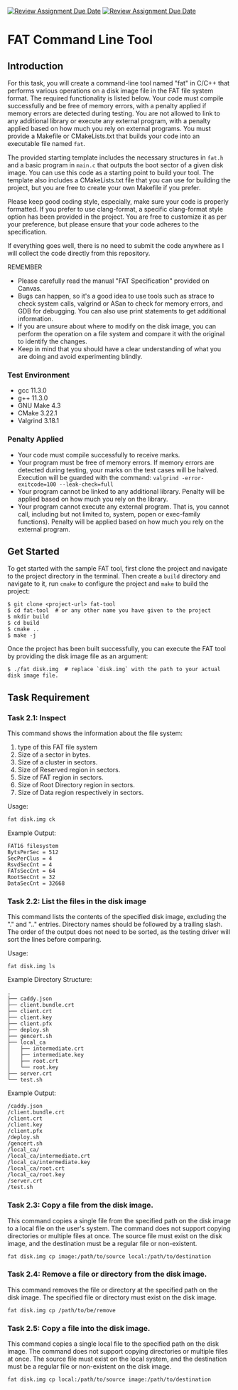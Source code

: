 [![Review Assignment Due Date](https://classroom.github.com/assets/deadline-readme-button-24ddc0f5d75046c5622901739e7c5dd533143b0c8e959d652212380cedb1ea36.svg)](https://classroom.github.com/a/f_GoPYEZ)
[![Review Assignment Due Date](https://classroom.github.com/assets/deadline-readme-button-8d59dc4de5201274e310e4c54b9627a8934c3b88527886e3b421487c677d23eb.svg)](https://classroom.github.com/a/f_GoPYEZ)
# FAT Command Line Tool

## Introduction

For this task, you will create a command-line tool named "fat" in C/C++ that performs various operations on a disk image file in the FAT file system format. The required functionality is listed below. Your code must compile successfully and be free of memory errors, with a penalty applied if memory errors are detected during testing. You are not allowed to link to any additional library or execute any external program, with a penalty applied based on how much you rely on external programs. You must provide a Makefile or CMakeLists.txt that builds your code into an executable file named `fat`.

The provided starting template includes the necessary structures in `fat.h` and a basic program in `main.c` that outputs the boot sector of a given disk image. You can use this code as a starting point to build your tool. The template also includes a CMakeLists.txt file that you can use for building the project, but you are free to create your own Makefile if you prefer.

Please keep good coding style, especially, make sure your code is properly formatted. If you prefer to use clang-format, a specific clang-format style option has been provided in the project. You are free to customize it as per your preference, but please ensure that your code adheres to the specification.

If everything goes well, there is no need to submit the code anywhere as I will collect the code directly from this repository.

REMEMBER

- Please carefully read the manual "FAT Specification" provided on Canvas.
- Bugs can happen, so it's a good idea to use tools such as strace to check system calls, valgrind or ASan to check for memory errors, and GDB for debugging. You can also use print statements to get additional information.
- If you are unsure about where to modify on the disk image, you can perform the operation on a file system and compare it with the original to identify the changes.
- Keep in mind that you should have a clear understanding of what you are doing and avoid experimenting blindly.

### Test Environment

- gcc 11.3.0
- g++ 11.3.0
- GNU Make 4.3
- CMake 3.22.1
- Valgrind 3.18.1

### Penalty Applied

- Your code must compile successfully to receive marks.
- Your program must be free of memory errors. If memory errors are detected during testing, your marks on the test cases will be halved. Execution will be guarded with the command: `valgrind -error-exitcode=100 --leak-check=full`
- Your program cannot be linked to any additional library. Penalty will be applied based on how much you rely on the library.
- Your program cannot execute any external program. That is, you cannot call, including but not limited to, system, popen or exec-family functions). Penalty will be applied based on how much you rely on the external program.

## Get Started

To get started with the sample FAT tool, first clone the project and navigate to the project directory in the terminal. Then create a `build` directory and navigate to it, run `cmake` to configure the project and `make` to build the project:

```console
$ git clone <project-url> fat-tool
$ cd fat-tool  # or any other name you have given to the project
$ mkdir build
$ cd build
$ cmake ..
$ make -j
```

Once the project has been built successfully, you can execute the FAT tool by providing the disk image file as an argument:

```console
$ ./fat disk.img  # replace `disk.img` with the path to your actual disk image file.
```

## Task Requirement

### Task 2.1: Inspect

This command shows the information about the file system:

1. type of this FAT file system
2. Size of a sector in bytes.
3. Size of a cluster in sectors.
4. Size of Reserved region in sectors.
5. Size of FAT region in sectors.
6. Size of Root Directory region in sectors.
7. Size of Data region respectively in sectors.

Usage:

```bash
fat disk.img ck
```

Example Output:

```
FAT16 filesystem
BytsPerSec = 512
SecPerClus = 4
RsvdSecCnt = 4
FATsSecCnt = 64
RootSecCnt = 32
DataSecCnt = 32668
```

### Task 2.2: List the files in the disk image

This command lists the contents of the specified disk image, excluding the "." and ".." entries. Directory names should be followed by a trailing slash. The order of the output does not need to be sorted, as the testing driver will sort the lines before comparing.

Usage:

```
fat disk.img ls
```

Example Directory Structure:

```
.
├── caddy.json
├── client.bundle.crt
├── client.crt
├── client.key
├── client.pfx
├── deploy.sh
├── gencert.sh
├── local_ca
│   ├── intermediate.crt
│   ├── intermediate.key
│   ├── root.crt
│   └── root.key
├── server.crt
└── test.sh
```

Example Output:

```
/caddy.json
/client.bundle.crt
/client.crt
/client.key
/client.pfx
/deploy.sh
/gencert.sh
/local_ca/
/local_ca/intermediate.crt
/local_ca/intermediate.key
/local_ca/root.crt
/local_ca/root.key
/server.crt
/test.sh
```

### Task 2.3: Copy a file from the disk image.

This command copies a single file from the specified path on the disk image to a local file on the user's system. The command does not support copying directories or multiple files at once. The source file must exist on the disk image, and the destination must be a regular file or non-existent.

```
fat disk.img cp image:/path/to/source local:/path/to/destination
```

### Task 2.4: Remove a file or directory from the disk image.

This command removes the file or directory at the specified path on the disk image. The specified file or directory must exist on the disk image.

```
fat disk.img cp /path/to/be/remove
```

### Task 2.5: Copy a file into the disk image.

This command copies a single local file to the specified path on the disk image. The command does not support copying directories or multiple files at once. The source file must exist on the local system, and the destination must be a regular file or non-existent on the disk image.

```
fat disk.img cp local:/path/to/source image:/path/to/destination
```

